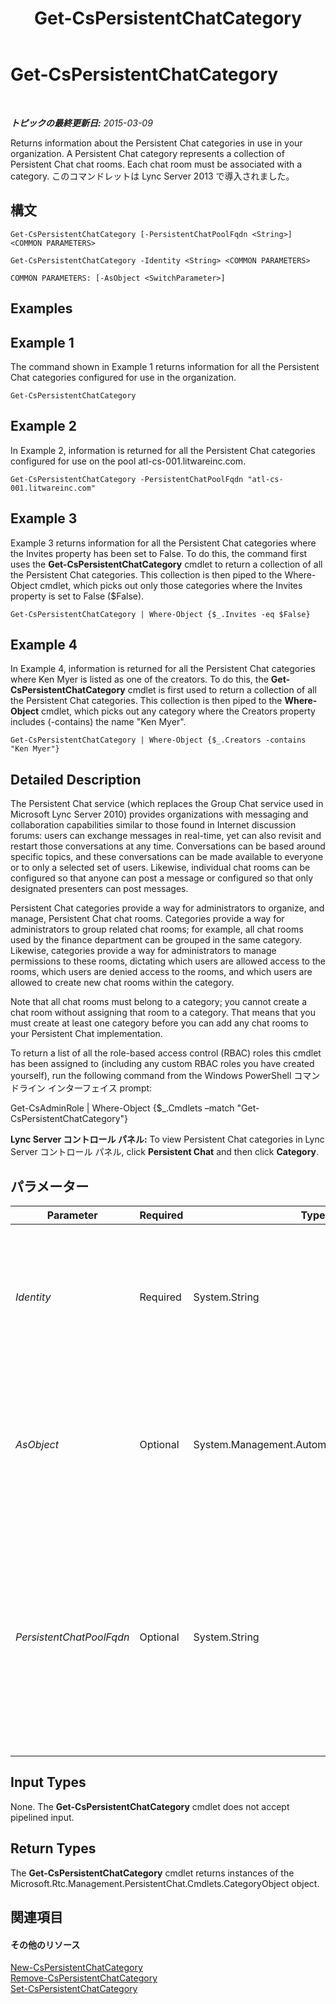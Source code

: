 ﻿---
title: Get-CsPersistentChatCategory
TOCTitle: Get-CsPersistentChatCategory
ms:assetid: 2ec14091-cb05-4c4c-b091-b7e88f5ca3cf
ms:mtpsurl: https://technet.microsoft.com/ja-jp/library/JJ204771(v=OCS.15)
ms:contentKeyID: 48271614
ms.date: 05/19/2016
mtps_version: v=OCS.15
ms.translationtype: HT
---

# Get-CsPersistentChatCategory

 

_**トピックの最終更新日:** 2015-03-09_

Returns information about the Persistent Chat categories in use in your organization. A Persistent Chat category represents a collection of Persistent Chat chat rooms. Each chat room must be associated with a category. このコマンドレットは Lync Server 2013 で導入されました。

## 構文

    Get-CsPersistentChatCategory [-PersistentChatPoolFqdn <String>] <COMMON PARAMETERS>

    Get-CsPersistentChatCategory -Identity <String> <COMMON PARAMETERS>

    COMMON PARAMETERS: [-AsObject <SwitchParameter>]

## Examples

## Example 1

The command shown in Example 1 returns information for all the Persistent Chat categories configured for use in the organization.

    Get-CsPersistentChatCategory

## Example 2

In Example 2, information is returned for all the Persistent Chat categories configured for use on the pool atl-cs-001.litwareinc.com.

    Get-CsPersistentChatCategory -PersistentChatPoolFqdn "atl-cs-001.litwareinc.com"

## Example 3

Example 3 returns information for all the Persistent Chat categories where the Invites property has been set to False. To do this, the command first uses the **Get-CsPersistentChatCategory** cmdlet to return a collection of all the Persistent Chat categories. This collection is then piped to the Where-Object cmdlet, which picks out only those categories where the Invites property is set to False ($False).

    Get-CsPersistentChatCategory | Where-Object {$_.Invites -eq $False}

## Example 4

In Example 4, information is returned for all the Persistent Chat categories where Ken Myer is listed as one of the creators. To do this, the **Get-CsPersistentChatCategory** cmdlet is first used to return a collection of all the Persistent Chat categories. This collection is then piped to the **Where-Object** cmdlet, which picks out any category where the Creators property includes (-contains) the name "Ken Myer".

    Get-CsPersistentChatCategory | Where-Object {$_.Creators -contains "Ken Myer"}

## Detailed Description

The Persistent Chat service (which replaces the Group Chat service used in Microsoft Lync Server 2010) provides organizations with messaging and collaboration capabilities similar to those found in Internet discussion forums: users can exchange messages in real-time, yet can also revisit and restart those conversations at any time. Conversations can be based around specific topics, and these conversations can be made available to everyone or to only a selected set of users. Likewise, individual chat rooms can be configured so that anyone can post a message or configured so that only designated presenters can post messages.

Persistent Chat categories provide a way for administrators to organize, and manage, Persistent Chat chat rooms. Categories provide a way for administrators to group related chat rooms; for example, all chat rooms used by the finance department can be grouped in the same category. Likewise, categories provide a way for administrators to manage permissions to these rooms, dictating which users are allowed access to the rooms, which users are denied access to the rooms, and which users are allowed to create new chat rooms within the category.

Note that all chat rooms must belong to a category; you cannot create a chat room without assigning that room to a category. That means that you must create at least one category before you can add any chat rooms to your Persistent Chat implementation.

To return a list of all the role-based access control (RBAC) roles this cmdlet has been assigned to (including any custom RBAC roles you have created yourself), run the following command from the Windows PowerShell コマンドライン インターフェイス prompt:

Get-CsAdminRole | Where-Object {$\_.Cmdlets –match "Get-CsPersistentChatCategory"}

**Lync Server コントロール パネル:** To view Persistent Chat categories in Lync Server コントロール パネル, click **Persistent Chat** and then click **Category**.

## パラメーター


<table>
<colgroup>
<col style="width: 25%" />
<col style="width: 25%" />
<col style="width: 25%" />
<col style="width: 25%" />
</colgroup>
<thead>
<tr class="header">
<th>Parameter</th>
<th>Required</th>
<th>Type</th>
<th>Description</th>
</tr>
</thead>
<tbody>
<tr class="odd">
<td><p><em>Identity</em></p></td>
<td><p>Required</p></td>
<td><p>System.String</p></td>
<td><p>Unique identifier for the chat room category. The Identity consists of the Persistent Chat pool were the category is located followed by the category Name; for example:</p>
<p>-Identity &quot;atl-gc-001.litwareinc.com\ITChat&quot;</p></td>
</tr>
<tr class="even">
<td><p><em>AsObject</em></p></td>
<td><p>Optional</p></td>
<td><p>System.Management.Automation.SwitchParameter</p></td>
<td><p>When specified, Active Directory display names are used when showing users who are on the AllowedMembers, DeniedMembers, or Creators lists. When not specified, SIP addresses are used when showing these users.</p></td>
</tr>
<tr class="odd">
<td><p><em>PersistentChatPoolFqdn</em></p></td>
<td><p>Optional</p></td>
<td><p>System.String</p></td>
<td><p>Fully qualified domain name of the Persistent Chat pool that hosts Persistent Chat categories. If you use the PoolFqdn parameter without including the Name parameter, information will be returned for all the Persistent Chat categories on the specified pool. If you leave off both the Name and PoolFqdn parameters, then information will be returned for all your Persistent Chat categories.</p></td>
</tr>
</tbody>
</table>


## Input Types

None. The **Get-CsPersistentChatCategory** cmdlet does not accept pipelined input.

## Return Types

The **Get-CsPersistentChatCategory** cmdlet returns instances of the Microsoft.Rtc.Management.PersistentChat.Cmdlets.CategoryObject object.

## 関連項目

#### その他のリソース

[New-CsPersistentChatCategory](new-cspersistentchatcategory.md)  
[Remove-CsPersistentChatCategory](remove-cspersistentchatcategory.md)  
[Set-CsPersistentChatCategory](set-cspersistentchatcategory.md)

